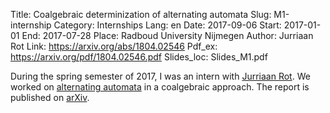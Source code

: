 Title: Coalgebraic determinization of alternating automata
Slug: M1-internship
Category: Internships
Lang: en
Date: 2017-09-06
Start: 2017-01-01
End: 2017-07-28
Place: Radboud University Nijmegen
Author: Jurriaan Rot
Link: https://arxiv.org/abs/1804.02546
Pdf_ex: https://arxiv.org/pdf/1804.02546.pdf
Slides_loc: Slides_M1.pdf

During the spring semester of 2017, I was an intern with [Jurriaan Rot](http://jurriaan.me/).
We worked on [alternating automata](https://en.wikipedia.org/wiki/Alternating_finite_automaton) in a coalgebraic approach.
The report is published on [arXiv](https://arxiv.org/abs/1804.02546).
